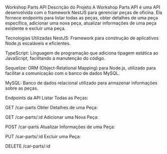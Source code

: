 Workshop Parts API
Descrição do Projeto
A Workshop Parts API é uma API desenvolvida com o framework NestJS para gerenciar peças de oficina. Ela fornece endpoints para listar todas as peças, obter detalhes de uma peça específica, adicionar uma nova peça, atualizar informações de uma peça existente e excluir uma peça.

Tecnologias Utilizadas
NestJS: Framework para construção de aplicativos Node.js escaláveis e eficientes.

TypeScript: Linguagem de programação que adiciona tipagem estática ao JavaScript, facilitando a manutenção do código.

Sequelize: ORM (Object-Relational Mapping) para Node.js, utilizado para facilitar a comunicação com o banco de dados MySQL.

MySQL: Banco de dados relacional utilizado para armazenar informações sobre as peças.


Endpoints da API
Listar Todas as Peças:

GET /car-parts
Obter Detalhes de uma Peça:

GET /car-parts/:id
Adicionar uma Nova Peça:

POST /car-parts
Atualizar Informações de uma Peça:

PUT /car-parts/:id
Excluir uma Peça:

DELETE /car-parts/:id
